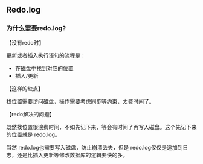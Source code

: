 ## Redo.log

### 为什么需要redo.log?

【没有redo时】

更新或者插入执行语句的流程是：

- 在磁盘中找到对应的位置
- 插入/更新

【这样的缺点】

找位置需要访问磁盘，操作需要考虑同步等约束，太费时间了。

【redo解决的问题】

既然找位置很浪费时间，不如先记下来，等会有时间了再写入磁盘。这个先记下来的位置就是 redo.log。

当然 redo.log也需要写入磁盘，防止崩溃丢失，但是 redo.log仅仅是追加到日志，还是比插入更新等修改数据库的逻辑要快的多。